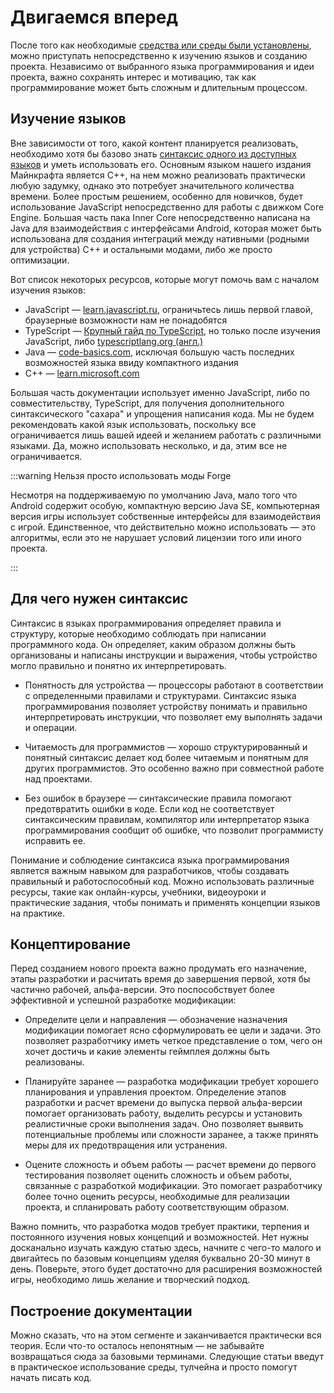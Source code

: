 # Двигаемся вперед

После того как необходимые [средства или среды были установлены](supporting-ides), можно приступать непосредственно к изучению языков и созданию проекта. Независимо от выбранного языка программирования и  идеи проекта, важно сохранять интерес и мотивацию, так как программирование может быть сложным и длительным процессом.

## Изучение языков

Вне зависимости от того, какой контент планируется реализовать, необходимо хотя бы базово знать [синтаксис одного из доступных языков](#для-чего-нужен-синтаксис) и уметь использовать его. Основным языком нашего издания Майнкрафта является C++, на нем можно реализовать практически любую задумку, однако это потребует значительного количества времени. Более простым решением, особенно для новичков, будет использование JavaScript непосредственно для работы с движком Core Engine. Большая часть пака Inner Core непосредственно написана на Java для взаимодействия с интерфейсами Android, которая может быть использована для создания интеграций между нативными (родными для устройства) C++ и остальными модами, либо же просто оптимизации.

Вот список некоторых ресурсов, которые могут помочь вам с началом изучения языков:

- JavaScript — [learn.javascript.ru](https://learn.javascript.ru/), ограничьтесь лишь первой главой, браузерные возможности нам не понадобятся
- TypeScript — [Крупный гайд по TypeScript](https://vc.ru/dev/423888-krupnyy-gayd-po-typescript), но только после изучения JavaScript, либо [typescriptlang.org (англ.)](https://www.typescriptlang.org/docs/)
- Java — [code-basics.com](https://code-basics.com/ru/languages/java), исключая большую часть последних возможностей языка ввиду компактного издания
- C++ — [learn.microsoft.com](https://learn.microsoft.com/ru-ru/cpp/cpp)

Большая часть документации использует именно JavaScript, либо по совместительству, TypeScript, для получения дополнительного синтаксического "сахара" и упрощения написания кода. Мы не будем рекомендовать какой язык использовать, поскольку все ограничивается лишь вашей идеей и желанием работать с различными языками. Да, можно использовать несколько, и да, этим все не ограничивается.

:::warning Нельзя просто использовать моды Forge

Несмотря на поддерживаемую по умолчанию Java, мало того что Android содержит особую, компактную версию Java SE, компьютерная версия игры использует собственные интерфейсы для взаимодействия с игрой. Единственное, что действительно можно использовать — это алгоритмы, если это не нарушает условий лицензии того или иного проекта.

:::

## Для чего нужен синтаксис

Синтаксис в языках программирования определяет правила и структуру, которые необходимо соблюдать при написании программного кода. Он определяет, каким образом должны быть организованы и написаны инструкции и выражения, чтобы устройство могло правильно и понятно их интерпретировать.

- Понятность для устройства — процессоры работают в соответствии с определенными правилами и структурами. Синтаксис языка программирования позволяет устройству понимать и правильно интерпретировать инструкции, что позволяет ему выполнять задачи и операции.

- Читаемость для программистов — хорошо структурированный и понятный синтаксис делает код более читаемым и понятным для других программистов. Это особенно важно при совместной работе над проектами.

- Без ошибок в браузере — синтаксические правила помогают предотвратить ошибки в коде. Если код не соответствует синтаксическим правилам, компилятор или интерпретатор языка программирования сообщит об ошибке, что позволит программисту исправить ее.

Понимание и соблюдение синтаксиса языка программирования является важным навыком для разработчиков, чтобы создавать правильный и работоспособный код. Можно использовать различные ресурсы, такие как онлайн-курсы, учебники, видеоуроки и практические задания, чтобы понимать и применять концепции языков на практике.

## Концептирование

Перед созданием нового проекта важно продумать его назначение, этапы разработки и расчитать время до завершения первой, хотя бы частично рабочей, альфа-версии. Это поспособствует более эффективной и успешной разработке модификации:

- Определите цели и направления — обозначение назначения модификации помогает ясно сформулировать ее цели и задачи. Это позволяет разработчику иметь четкое представление о том, чего он хочет достичь и какие элементы геймплея должны быть реализованы.

- Планируйте заранее — разработка модификации требует хорошего планирования и управления проектом. Определение этапов разработки и расчет времени до выпуска первой альфа-версии помогает организовать работу, выделить ресурсы и установить реалистичные сроки выполнения задач. Оно позволяет выявить потенциальные проблемы или сложности заранее, а также принять меры для их предотвращения или устранения.

- Оцените сложность и объем работы — расчет времени до первого тестирования позволяет оценить сложность и объем работы, связанные с разработкой модификации. Это помогает разработчику более точно оценить ресурсы, необходимые для реализации проекта, и спланировать работу соответствующим образом.

Важно помнить, что разработка модов требует практики, терпения и постоянного изучения новых концепций и возможностей. Нет нужны досканально изучать каждую статью здесь, начните с чего-то малого и двигайтесь по базовым концепциям уделяя буквально 20-30 минут в день. Поверьте, этого будет достаточно для расширения возможностей игры, необходимо лишь желание и творческий подход.

## Построение документации

Можно сказать, что на этом сегменте и заканчивается практически вся теория. Если что-то осталось непонятным — не забывайте возвращаться сюда за базовыми терминами. Следующие статьи введут в практическое использование среды, тулчейна и просто помогут начать писать код.
